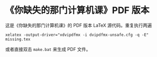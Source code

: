 # 《你缺失的那门计算机课》PDF 版本

这是《你缺失的那门计算机课》的 PDF 版本 LaTeX 源代码。重复执行两遍

```
xelatex -output-driver="xdvipdfmx -i dvipdfmx-unsafe.cfg -q -E" missing.tex
```

或者直接双击 `make.bat` 来生成 PDF 文件。 